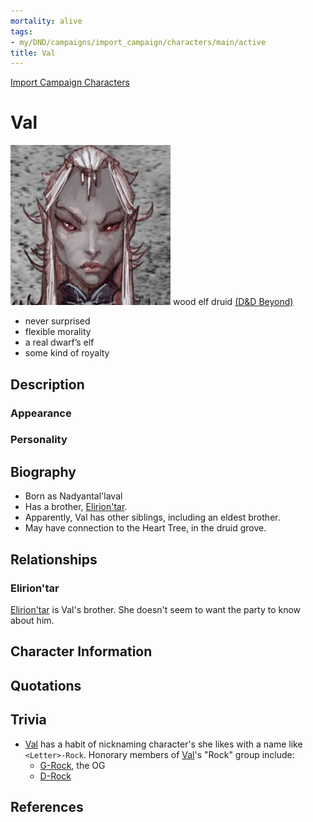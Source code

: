 ```yaml
---
mortality: alive
tags:
- my/DND/campaigns/import_campaign/characters/main/active
title: Val
---
```


[Import Campaign Characters](/dnd/characters/)

# Val

![Pasted image 20211106142422.png](/images/dnd/pc-val.png)
wood elf druid
[(D&D Beyond)](https://ddb.ac/characters/4089164/aw7aLd)

-   never surprised
-   flexible morality
-   a real dwarf’s elf
-   some kind of royalty

## Description

### Appearance

### Personality

## Biography

- Born as Nadyantal'laval 
- Has a brother, [Elirion'tar](/dnd/characters/np-cs/eliriontar/).
- Apparently, Val has other siblings, including an eldest brother.
- May have connection to the Heart Tree, in the druid grove.

## Relationships

### Elirion'tar

[Elirion'tar](/dnd/characters/np-cs/eliriontar/) is Val's brother. She doesn't seem to want the party to know about him.

## Character Information

## Quotations

## Trivia

- [Val](/dnd/characters/val/) has a habit of nicknaming character's she likes with a name like `<Letter>-Rock`. Honorary members of [Val](/dnd/characters/val/)'s "Rock" group include:
    - [G-Rock](/dnd/characters/np-cs/gundren-rockseeker/), the OG
    - [D-Rock](/dnd/characters/np-cs/denarial/) 

## References